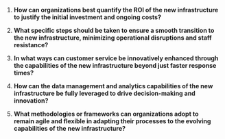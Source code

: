 1. **How can organizations best quantify the ROI of the new infrastructure to justify the initial investment and ongoing costs?**
   
2. **What specific steps should be taken to ensure a smooth transition to the new infrastructure, minimizing operational disruptions and staff resistance?**
   
3. **In what ways can customer service be innovatively enhanced through the capabilities of the new infrastructure beyond just faster response times?**
   
4. **How can the data management and analytics capabilities of the new infrastructure be fully leveraged to drive decision-making and innovation?**
   
5. **What methodologies or frameworks can organizations adopt to remain agile and flexible in adapting their processes to the evolving capabilities of the new infrastructure?**